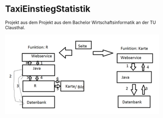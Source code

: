 # TaxiEinstiegStatistik
Projekt aus dem Projekt aus dem Bachelor Wirtschaftsinformatik an der TU Clausthal.

![Architektur](architektur.png)
